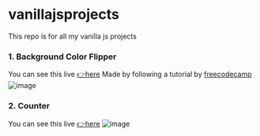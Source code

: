 # vanillajsprojects
This repo is for all my vanilla js projects

### 1. Background Color Flipper
You can see this live [👉here](https://backgroundflipper.netlify.app/)
Made by following a tutorial by [freecodecamp](freecodecamp.org)
![image](https://user-images.githubusercontent.com/89836460/148655334-f03ccbeb-cd39-4312-a175-e0e5b8d66349.png)


### 2. Counter
You can see this live [👉here](https://tilltonystarkcounter.netlify.app/)
![image](https://user-images.githubusercontent.com/89836460/148680612-55a6e53c-78e1-4d20-9c30-073039fe3d09.png)

